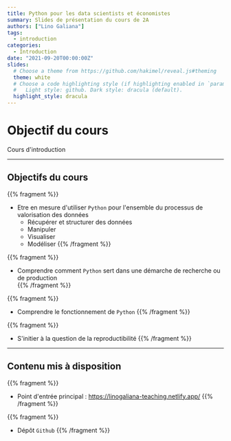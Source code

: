 ```yaml
---
title: Python pour les data scientists et économistes
summary: Slides de présentation du cours de 2A
authors: ["Lino Galiana"]
tags:
  - introduction
categories:
  - Introduction
date: "2021-09-20T00:00:00Z"
slides:
  # Choose a theme from https://github.com/hakimel/reveal.js#theming
  theme: white
  # Choose a code highlighting style (if highlighting enabled in `params.toml`)
  #   Light style: github. Dark style: dracula (default).
  highlight_style: dracula
---
```


# Objectif du cours

Cours d'introduction


---

## Objectifs du cours

{{% fragment %}}
- Etre en mesure d'utiliser `Python` pour l'ensemble du processus de valorisation des données
    + Récupérer et structurer des données
    + Manipuler
    + Visualiser
    + Modéliser
{{% /fragment %}}

{{% fragment %}}
- Comprendre comment `Python` sert dans une démarche de recherche ou de production  
{{% /fragment %}}

{{% fragment %}}
- Comprendre le fonctionnement de `Python`
{{% /fragment %}}

{{% fragment %}}
- S'initier à la question de la reproductibilité
{{% /fragment %}}

---

## Contenu mis à disposition

{{% fragment %}}
* Point d'entrée principal :  <https://linogaliana-teaching.netlify.app/>
{{% /fragment %}}

{{% fragment %}}
* Dépôt `Github`
{{% /fragment %}}
